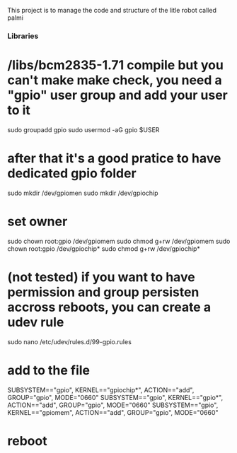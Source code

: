 This project is to manage the code and structure of the litle robot called palmi



### Libraries ###

# /libs/bcm2835-1.71  compile but you can't make make check, you need a "gpio" user group and add your user to it
sudo groupadd gpio
sudo usermod -aG gpio $USER
# after that it's a good pratice to have dedicated gpio folder 
sudo mkdir /dev/gpiomen
sudo mkdir /dev/gpiochip
# set owner
sudo chown root:gpio /dev/gpiomem
sudo chmod g+rw /dev/gpiomem
sudo chown root:gpio /dev/gpiochip*
sudo chmod g+rw /dev/gpiochip*
# (not tested) if you want to have permission and group persisten accross reboots, you can create a udev rule
sudo nano /etc/udev/rules.d/99-gpio.rules
# add to the file
SUBSYSTEM=="gpio", KERNEL=="gpiochip*", ACTION=="add", GROUP="gpio", MODE="0660"
SUBSYSTEM=="gpio", KERNEL=="gpio*", ACTION=="add", GROUP="gpio", MODE="0660"
SUBSYSTEM=="gpio", KERNEL=="gpiomem", ACTION=="add", GROUP="gpio", MODE="0660"
# reboot

